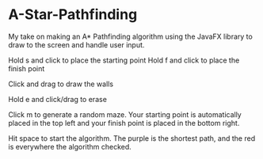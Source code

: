 # A-Star-Pathfinding
My take on making an A* Pathfinding algorithm using the JavaFX library to draw to the screen and handle user input.


Hold s and click to place the starting point
Hold f and click to place the finish point

Click and drag to draw the walls

Hold e and click/drag to erase

Click m to generate a random maze. Your starting point is automatically placed in the top left and your finish point is placed in the bottom right.

Hit space to start the algorithm. The purple is the shortest path, and the red is everywhere the algorithm checked.
